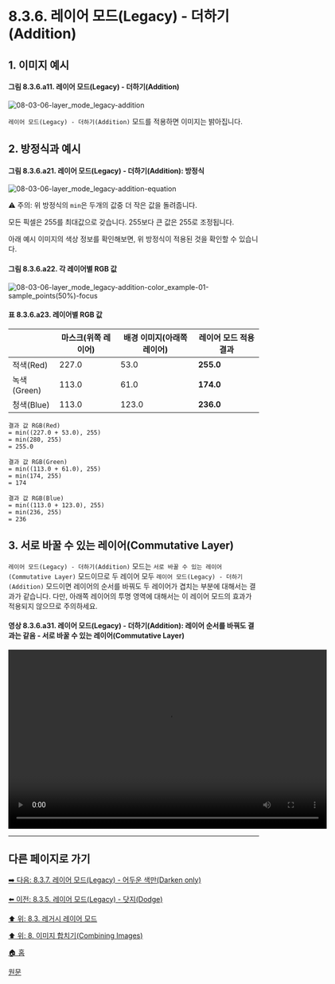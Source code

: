 # 8.3.6. 레이어 모드(Legacy) - 더하기(Addition)
## 1. 이미지 예시
#### 그림 8.3.6.a11. 레이어 모드(Legacy) - 더하기(Addition)
![08-03-06-layer_mode_legacy-addition](https://github.com/wonder13662/gimp/assets/15767104/e2c77dd3-7d1e-481d-bfb4-1752e3fde7ce)

`레이어 모드(Legacy) - 더하기(Addition)` 모드를 적용하면 이미지는 밝아집니다.

## 2. 방정식과 예시
#### 그림 8.3.6.a21. 레이어 모드(Legacy) - 더하기(Addition): 방정식
![08-03-06-layer_mode_legacy-addition-equation](https://github.com/wonder13662/gimp/assets/15767104/78934c43-efd6-424e-a501-2a860413f105)

⚠️ 주의: 위 방정식의 `min`은 두개의 값중 더 작은 값을 돌려줍니다.

모든 픽셀은 255를 최대값으로 갖습니다. 255보다 큰 값은 255로 조정됩니다.

아래 예시 이미지의 색상 정보를 확인해보면, 위 방정식이 적용된 것을 확인할 수 있습니다.

#### 그림 8.3.6.a22. 각 레이어별 RGB 값
![08-03-06-layer_mode_legacy-addition-color_example-01-sample_points(50%)-focus](https://github.com/wonder13662/gimp/assets/15767104/cf54d73e-d73e-42f2-8295-0f8cb53e2fff)

#### 표 8.3.6.a23. 레이어별 RGB 값

||마스크(위쪽 레이어)|배경 이미지(아래쪽 레이어)|레이어 모드 적용 결과|
|---|---|---|---|
|적색(Red)|227.0|53.0|**255.0**|
|녹색(Green)|113.0|61.0|**174.0**|
|청색(Blue)|113.0|123.0|**236.0**|

```
결과 값 RGB(Red)
= min((227.0 + 53.0), 255)
= min(280, 255)
= 255.0

결과 값 RGB(Green)
= min((113.0 + 61.0), 255)
= min(174, 255)
= 174

결과 값 RGB(Blue)
= min((113.0 + 123.0), 255)
= min(236, 255)
= 236
```

## 3. 서로 바꿀 수 있는 레이어(Commutative Layer)
`레이어 모드(Legacy) - 더하기(Addition)` 모드는 `서로 바꿀 수 있는 레이어(Commutative Layer)` 모드이므로 두 레이어 모두 `레이어 모드(Legacy) - 더하기(Addition)` 모드이면 레이어의 순서를 바꿔도 두 레이어가 겹치는 부분에 대해서는 결과가 같습니다. 다만, 아래쪽 레이어의 투명 영역에 대해서는 이 레이어 모드의 효과가 적용되지 않으므로 주의하세요.

#### 영상 8.3.6.a31. 레이어 모드(Legacy) - 더하기(Addition): 레이어 순서를 바꿔도 결과는 같음 - 서로 바꿀 수 있는 레이어(Commutative Layer)
<video controls="controls" width="640" height="360" src="https://github.com/wonder13662/gimp/assets/15767104/b6b692ad-69d7-4a2c-acc9-6583dfaa7b28"></video>

***

## 다른 페이지로 가기
[➡️ 다음: 8.3.7. 레이어 모드(Legacy) - 어두운 색만(Darken only)](./08-03-07-darken_layer_mode-darken_only.md)

[⬅️ 이전: 8.3.5. 레이어 모드(Legacy) - 닷지(Dodge)](./08-03-05-lighten_layer_mode-dodge.md)

[⬆️ 위: 8.3. 레거시 레이어 모드](./08-03-00-legacy-layer-modes.md)

[⬆️ 위: 8. 이미지 합치기(Combining Images)](./08-00-combining-images.md)

[🏠 홈](./00-home.md)

[원문](https://docs.gimp.org/2.10/ko/gimp-concepts-layer-modes-legacy.html)